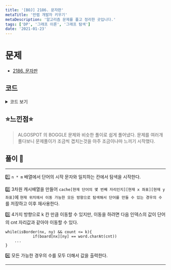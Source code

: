 ```yaml
---
title: '[BOJ] 2186. 문자판'
metaTitle: '만렙 개발자 키우기'
metaDescription: '알고리즘 문제를 풀고 정리한 곳입니다.'
tags: ['DP', '그래프 이론', '그래프 탐색']
date: '2021-01-23'
---
```


# 문제
- [2186. 문자판](https://www.acmicpc.net/problem/2186)

## 코드

<details><summary> 코드 보기 </summary>


``` java
import java.io.BufferedReader;
import java.io.IOException;
import java.io.InputStreamReader;
import java.util.Arrays;
import java.util.StringTokenizer;

public class Q2186 {
    static int n, m, k, ans, dx[] = {-1, 0, 1, 0}, dy[] = {0, 1, 0, -1};
    static char board[][] = new char[101][101];
    static String word;
    static int cache[][][] = new int [81][101][101];
    static boolean visited[][][] = new boolean[10][101][101];
    public static void main(String[] args) throws IOException {
        init();
        for (int i = 0; i < n; i++)
            for (int j = 0; j < m; j++)
                if(word.charAt(0) == board[i][j])
                    ans += solution(i, j, 1);
        System.out.println(ans);
    }

    private static int solution(int x, int y, int cnt) {
        if(cache[cnt][x][y] > -1) return cache[cnt][x][y];
        if(cnt >= word.length()) return 1;
        int res = 0;

        for (int i = 0; i < 4; i++) {
            int nx = x + dx[i], ny = y + dy[i], count = 1;
            while(isBorder(nx, ny) && count <= k){
                if(board[nx][ny] == word.charAt(cnt))
                    res += solution(nx, ny, cnt + 1);

                nx += dx[i]; ny += dy[i];
                count += 1;
            }
        }
        return cache[cnt][x][y] = res;
    }

    private static boolean isBorder(int x, int y) {
        return (x >= 0 && x < n && y >= 0 && y < m);
    }

    private static void init() throws IOException {
        BufferedReader br = new BufferedReader(new InputStreamReader(System.in));
        StringTokenizer st = new StringTokenizer(br.readLine());
        n = Integer.parseInt(st.nextToken());
        m = Integer.parseInt(st.nextToken());
        k = Integer.parseInt(st.nextToken());

        for (int i = 0; i < n; i++) {
            String line = br.readLine();
            for (int j = 0; j < m; j++)
                board[i][j] = line.charAt(j);
        }
        word = br.readLine();
        for (int i = 0; i <= word.length(); i++)
            for (int j = 0; j < n; j++)
                Arrays.fill(cache[i][j] , -1);
    }
}

```
</details>

## ⭐️느낀점⭐️
> ALGOSPOT 의 BOGGLE 문제와 비슷한 풀이로 쉽게 풀어냈다. 문제를 여러개 풀다보니 문제풀이가 조금씩 겹치는것을 아주 조금이나마 느끼기 시작했다.

## 풀이 📣
<hr/>

1️⃣ `n * m` 배열에서 단어의 시작 문자와 일치하는 칸에서 탐색을 시작한다.

2️⃣ 3차원 캐시배열을 만들어 `cache[현재 단어의 몇 번째 자리인지][현재 x 좌표][현재 y 좌표]`에 `현재 위치에서 이동 가능한 모든 방향으로 탐색해서 단어를 만들 수 있는 경우의 수`를 저장하고 이후 재사용한다.

3️⃣ 4가지 방향으로 k 칸 만큼 이동할 수 있지만, 이동을 하려면 다음 인덱스의 값이 단어의 cnt 자리값과 같아야 이동할 수 있다.

    while(isBorder(nx, ny) && count <= k){
                if(board[nx][ny] == word.charAt(cnt))
        ...
    }

4️⃣ 모든 가능한 경우의 수를 모두 더해서 값을 출력한다.

<hr/>
